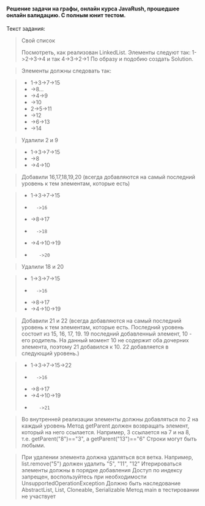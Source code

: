 #### Решение задачи на графы, онлайн курса JavaRush, прошедшее онлайн валидацию. С полным юнит тестом.


Текст задания:


>Свой список
>
>Посмотреть, как реализован LinkedList.
>Элементы следуют так: 1->2->3->4  и так 4->3->2->1
>По образу и подобию создать Solution.

>Элементы должны следовать так:

>* 1->3->7->15
>*    ->8...
>* ->4->9
>*    ->10
>* 2->5->11
>*    ->12
>* ->6->13
>*    ->14

>Удалили 2 и 9

>* 1->3->7->15
>*    ->8
>* ->4->10
 
>Добавили 16,17,18,19,20 (всегда добавляются на самый последний уровень к тем элементам, которые есть)

>* 1->3->7->15
>*       ->16
>*    ->8->17
>*       ->18
>* ->4->10->19
>*        ->20
        
>Удалили 18 и 20

>* 1->3->7->15
>*       ->16
>*    ->8->17
>* ->4->10->19
 
>Добавили 21 и 22 (всегда добавляются на самый последний уровень к тем элементам, которые есть.
>Последний уровень состоит из 15, 16, 17, 19. 19 последний добавленный элемент, 10 - его родитель.
>На данный момент 10 не содержит оба дочерних элемента, поэтому 21 добавился к 10. 22 добавляется в следующий уровень.)

>* 1->3->7->15->22
>*       ->16
>*    ->8->17
>* ->4->10->19
>*        ->21

>Во внутренней реализации элементы должны добавляться по 2 на каждый уровень
>Метод getParent должен возвращать элемент, который на него ссылается.
>Например, 3 ссылается на 7 и на 8, т.е.  getParent("8")=="3", а getParent("13")=="6"
>Строки могут быть любыми.

>При удалении элемента должна удаляться вся ветка. Например, list.remove("5") должен удалить "5", "11", "12"
>Итерироваться элементы должны в порядке добавления
>Доступ по индексу запрещен, воспользуйтесь при необходимости UnsupportedOperationException
>Должно быть наследование AbstractList<String>, List<String>, Cloneable, Serializable
>Метод main в тестировании не участвует

